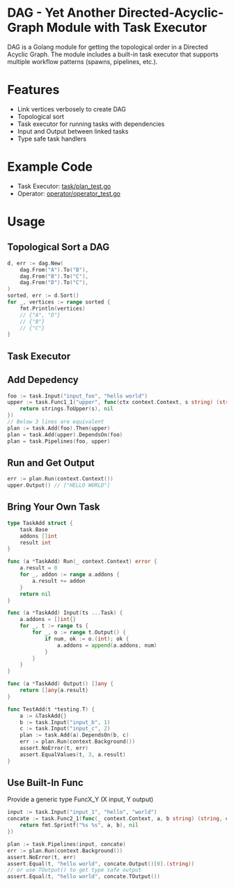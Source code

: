 # DAG - Yet Another Directed-Acyclic-Graph Module with Task Executor

DAG is a Golang module for getting the topological order in a Directed Acyclic Graph.
The module includes a built-in task executor that supports multiple workflow patterns (spawns, pipelines, etc.).

# Features

- Link vertices verbosely to create DAG
- Topological sort
- Task executor for running tasks with dependencies
- Input and Output between linked tasks
- Type safe task handlers

# Example Code

- Task Executor: [task/plan_test.go](task/plan_test.go)
- Operator: [operator/operator_test.go](operator/operator_test.go)

# Usage

## Topological Sort a DAG

```go
d, err := dag.New(
    dag.From("A").To("B"),
    dag.From("B").To("C"),
    dag.From("D").To("C"),
)
sorted, err := d.Sort()
for _, vertices := range sorted {
    fmt.Println(vertices)
    // {"A", "D"}
    // {"B"}
    // {"C"}
}
```

## Task Executor

## Add Depedency

```go
foo := task.Input("input_foo", "hello world")
upper := task.Func1_1("upper", func(ctx context.Context, s string) (string, error) {
    return strings.ToUpper(s), nil
})
// Below 3 lines are equivalent
plan := task.Add(foo).Then(upper)
plan = task.Add(upper).DependsOn(foo)
plan = task.Pipelines(foo, upper)
```

## Run and Get Output

```go
err := plan.Run(context.Context())
upper.Output() // ["HELLO WORLD"]
```

## Bring Your Own Task

```go
type TaskAdd struct {
    task.Base
    addons []int
    result int
}

func (a *TaskAdd) Run(_ context.Context) error {
    a.result = 0
    for _, addon := range a.addons {
        a.result += addon
    }
    return nil
}

func (a *TaskAdd) Input(ts ...Task) {
    a.addons = []int{}
    for _, t := range ts {
        for _, o := range t.Output() {
            if num, ok := o.(int); ok {
                a.addons = append(a.addons, num)
            }
        }
    }
}

func (a *TaskAdd) Output() []any {
    return []any{a.result}
}

func TestAdd(t *testing.T) {
    a := &TaskAdd{}
    b := task.Input("input_b", 1)
    c := task.Input("input_c", 2)
    plan := task.Add(a).DependsOn(b, c)
    err := plan.Run(context.Background())
    assert.NoError(t, err)
    assert.EqualValues(t, 3, a.result)
}
```

## Use Built-In Func

Provide a generic type FuncX_Y (X input, Y output)

```go
input := task.Input("input_1", "hello", "world")
concate := task.Func2_1(func(_ context.Context, a, b string) (string, error) {
    return fmt.Sprintf("%s %s", a, b), nil
})

plan := task.Pipelines(input, concate)
err := plan.Run(context.Background())
assert.NoError(t, err)
assert.Equal(t, "hello world", concate.Output()[0].(string))
// or use TOutput() to get type safe output
assert.Equal(t, "hello world", concate.TOutput())
```